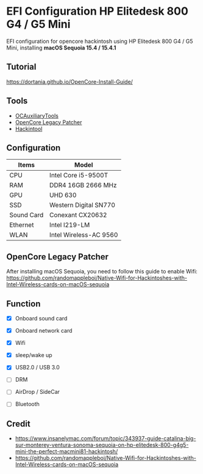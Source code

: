 # EFI Configuration HP Elitedesk 800 G4 / G5 Mini
EFI configuration for opencore hackintosh using HP Elitedesk 800 G4 / G5 Mini, installing **macOS Sequoia 15.4 / 15.4.1**

 
##  Tutorial
https://dortania.github.io/OpenCore-Install-Guide/

## Tools
- [OCAuxiliaryTools](https://github.com/ic005k/OCAuxiliaryTools)
- [OpenCore Legacy Patcher](https://github.com/dortania/OpenCore-Legacy-Patcher) 
- [Hackintool](https://github.com/benbaker76/Hackintool)

##  Configuration

| Items       | Model               |
| ----------- | ------------------- |
| CPU         | Intel Core i5-9500T |
| RAM         |  DDR4 16GB 2666 MHz |
| GPU | UHD 630 |
| SSD | Western Digital SN770
| Sound Card  | Conexant CX20632      |
| Ethernet    | Intel I219-LM           |
| WLAN        | Intel Wireless-AC 9560 |

## OpenCore Legacy Patcher
After installing macOS Sequoia, you need to follow this guide to enable Wifi: https://github.com/randomappleboi/Native-Wifi-for-Hackintoshes-with-Intel-Wireless-cards-on-macOS-sequoia


##  Function
- [x] Onboard sound card
- [x] Onboard network card
- [x] Wifi
- [x] sleep/wake up
- [x] USB2.0 / USB 3.0
- [ ] DRM
- [ ] AirDrop / SideCar
- [ ] Bluetooth



## Credit
- https://www.insanelymac.com/forum/topic/343937-guide-catalina-big-sur-monterey-ventura-sonoma-sequoia-on-hp-elitedesk-800-g4g5-mini-the-perfect-macmini81-hackintosh/
- https://github.com/randomappleboi/Native-Wifi-for-Hackintoshes-with-Intel-Wireless-cards-on-macOS-sequoia
